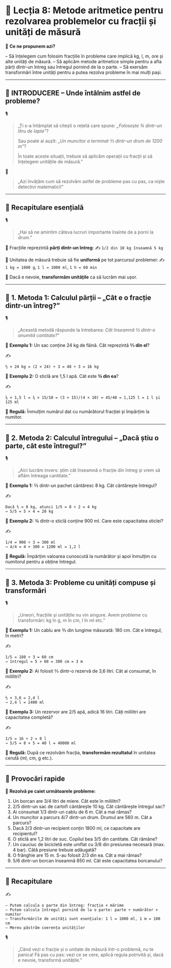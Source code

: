# 📘 Lecția 8: Metode aritmetice pentru rezolvarea problemelor cu fracții și unități de măsură

🎯 **Ce ne propunem azi?**

– Să înțelegem cum folosim fracțiile în probleme care implică kg, l, m, ore și alte unități de măsură.
 – Să aplicăm metode aritmetice simple pentru a afla părți dintr-un întreg sau întregul pornind de la o parte.
 – Să exersăm transformări între unități pentru a putea rezolva probleme în mai mulți pași.

------

## 🔔 INTRODUCERE – Unde întâlnim astfel de probleme?

🎙️

> „Ți s-a întâmplat să citești o rețetă care spune: *„Folosește ¾ dintr-un litru de lapte”*?
>
> Sau poate ai auzit: *„Un muncitor a terminat ⅔ dintr-un drum de 1200 m”*?
>
> În toate aceste situații, trebuie să aplicăm operații cu fracții și să înțelegem unitățile de măsură.”

🧠

> „Azi învățăm cum să rezolvăm astfel de probleme pas cu pas, ca niște detectivi matematici!”

------

## 🔁 Recapitulare esențială

🎙️

> „Hai să ne amintim câteva lucruri importante înainte de a porni la drum.”

🧩 Fracțiile reprezintă **părți dintr-un întreg**:
 ✍️ `1/2 din 10 kg înseamnă 5 kg`

🔄 Unitatea de măsură trebuie să fie **uniformă** pe tot parcursul problemei:
 ✍️ `1 kg = 1000 g`, `1 l = 1000 ml`, `1 h = 60 min`

🧠 Dacă e nevoie, **transformăm unitățile** ca să lucrăm mai ușor.

------

## 🔹 1. Metoda 1: Calculul părții – „Cât e o fracție dintr-un întreg?”

🎙️

> „Această metodă răspunde la întrebarea: *Cât înseamnă ⅔ dintr-o anumită cantitate?*”

📌 **Exemplu 1:**
 Un sac conține 24 kg de făină. Cât reprezintă **⅔ din el**?

✍️

```
⅔ × 24 kg = (2 × 24) ÷ 3 = 48 ÷ 3 = 16 kg
```

📌 **Exemplu 2:**
 O sticlă are 1,5 l apă. Cât este **¾ din ea**?

✍️

```
¾ × 1,5 l = ¾ × 15/10 = (3 × 15)/(4 × 10) = 45/40 = 1,125 l = 1 l și 125 ml
```

🎯 **Regulă:**
 Înmulțim numărul dat cu numărătorul fracției și împărțim la numitor.

------

## 🔹 2. Metoda 2: Calculul întregului – „Dacă știu o parte, cât este întregul?”

🎙️

> „Aici lucrăm invers: știm cât înseamnă o fracție din întreg și vrem să aflăm întreaga cantitate.”

📌 **Exemplu 1:**
 ⅖ dintr-un pachet cântăresc 8 kg. Cât cântărește întregul?

✍️

```
Dacă ⅖ = 8 kg, atunci 1/5 = 8 ÷ 2 = 4 kg  
→ 5/5 = 5 × 4 = 20 kg
```

📌 **Exemplu 2:**
 ¾ dintr-o sticlă conține 900 ml. Care este capacitatea sticlei?

✍️

```
1/4 = 900 ÷ 3 = 300 ml  
→ 4/4 = 4 × 300 = 1200 ml = 1,2 l
```

🎯 **Regulă:**
 Împărțim valoarea cunoscută la numărător și apoi înmulțim cu numitorul pentru a obține întregul.

------

## 🔹 3. Metoda 3: Probleme cu unități compuse și transformări

🎙️

> „Uneori, fracțiile și unitățile nu vin singure. Avem probleme cu transformări: kg în g, m în cm, l în ml etc.”

📌 **Exemplu 1:**
 Un cablu are ⅗ din lungime măsurată: 180 cm. Cât e întregul, în metri?

✍️

```
1/5 = 180 ÷ 3 = 60 cm  
→ întregul = 5 × 60 = 300 cm = 3 m
```

📌 **Exemplu 2:**
 Ai folosit ⅔ dintr-o rezervă de 3,6 litri. Cât ai consumat, în mililitri?

✍️

```
⅔ × 3,6 = 2,4 l  
→ 2,4 l = 2400 ml
```

📌 **Exemplu 3:**
 Un rezervor are 2/5 apă, adică 16 litri. Câți mililitri are capacitatea completă?

✍️

```
1/5 = 16 ÷ 2 = 8 l  
→ 5/5 = 8 × 5 = 40 l = 40000 ml
```

🎯 **Regulă:**
 După ce rezolvăm fracția, **transformăm rezultatul** în unitatea cerută (ml, cm, g etc.).

------

## 🎯 Provocări rapide

📝 **Rezolvă pe caiet următoarele probleme:**

1. Un borcan are 3/4 litri de miere. Cât este în mililitri?
2. 2/5 dintr-un sac de cartofi cântărește 10 kg. Cât cântărește întregul sac?
3. Ai consumat 1/3 dintr-un cablu de 6 m. Cât a mai rămas?
4. Un muncitor a parcurs 4/7 dintr-un drum. Drumul are 560 m. Cât a parcurs?
5. Dacă 2/3 dintr-un recipient conțin 1800 ml, ce capacitate are recipientul?
6. O sticlă are 1,2 litri de suc. Copilul bea 3/5 din cantitate. Cât rămâne?
7. Un cauciuc de bicicletă este umflat cu 3/8 din presiunea necesară (max. 4 bar). Câtă presiune trebuie adăugată?
8. O frânghie are 15 m. S-au folosit 2/3 din ea. Cât a mai rămas?
9. 5/6 dintr-un borcan înseamnă 850 ml. Cât este capacitatea borcanului?

------

## 🔁 Recapitulare

✍️

```
– Putem calcula o parte din întreg: fracție × mărime  
– Putem calcula întregul pornind de la o parte: parte ÷ numărător × numitor  
– Transformările de unități sunt esențiale: 1 l = 1000 ml, 1 m = 100 cm  
– Mereu păstrăm coerența unităților  
```

🎙️

> „Când vezi o fracție și o unitate de măsură într-o problemă, nu te panica!
>  Fă pas cu pas: vezi ce se cere, aplică regula potrivită și, dacă e nevoie, transformă unitățile.”

